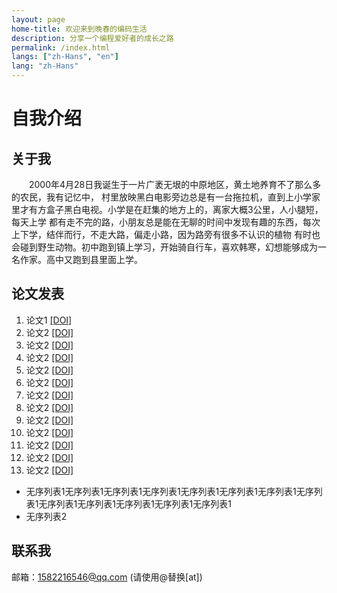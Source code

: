 ```yaml
---
layout: page
home-title: 欢迎来到晚春的编码生活
description: 分享一个编程爱好者的成长之路
permalink: /index.html
langs: ["zh-Hans", "en"]
lang: "zh-Hans"
---
```


# 自我介绍

## 关于我

&emsp;&emsp;2000年4月28日我诞生于一片广袤无垠的中原地区，黄土地养育不了那么多的农民，我有记忆中，
村里放映黑白电影旁边总是有一台拖拉机，直到上小学家里才有方盒子黑白电视。小学是在赶集的地方上的，离家大概3公里，人小腿短，每天上学
都有走不完的路，小朋友总是能在无聊的时间中发现有趣的东西，每次上下学，结伴而行，不走大路，偏走小路，因为路旁有很多不认识的植物
有时也会碰到野生动物。初中跑到镇上学习，开始骑自行车，喜欢韩寒，幻想能够成为一名作家。高中又跑到县里面上学。

## 论文发表

1. 论文1 [[DOI]](https://doi.org)
2. 论文2 [[DOI]](https://doi.org)
3. 论文2 [[DOI]](https://doi.org)
4. 论文2 [[DOI]](https://doi.org)
5. 论文2 [[DOI]](https://doi.org)
6. 论文2 [[DOI]](https://doi.org)
7. 论文2 [[DOI]](https://doi.org)
8. 论文2 [[DOI]](https://doi.org)
9. 论文2 [[DOI]](https://doi.org)
10. 论文2 [[DOI]](https://doi.org)
11. 论文2 [[DOI]](https://doi.org)
12. 论文2 [[DOI]](https://doi.org)
13. 论文2 [[DOI]](https://doi.org)

- 无序列表1无序列表1无序列表1无序列表1无序列表1无序列表1无序列表1无序列表1无序列表1无序列表1无序列表1无序列表1无序列表1
- 无序列表2

## 联系我

邮箱：1582216546@qq.com (请使用@替换[at])
